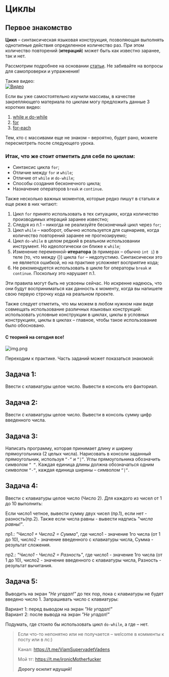 # Циклы

## Первое знакомство

**Цикл** – синтаксическая языковая конструкция, позволяющая выполнять однотипные действия определенное количество раз.
При этом количество повторений (**итераций**) может быть как известно заранее, так и нет.

Рассмотрим подробнее на основании [статьи](https://metanit.com/java/tutorial/2.6.php). Не забивайте на вопросы для
самопроверки и упражнения!

Также видео:  
[![Видео](http://img.youtube.com/vi/wlKQBgJqPRs/0.jpg)](https://www.youtube.com/watch?v=wlKQBgJqPRs)

Если вы уже самостоятельно изучили массивы, в качестве закрепляющего материала по циклам могу предложить данные 3
коротких видео:

1. [while и do-while](https://www.youtube.com/watch?v=Q2DXFrzYWJs&list=PL786bPIlqEjRDXpAKYbzpdTaOYsWyjtCX&index=41)
2. [for](https://www.youtube.com/watch?v=6Vnm9T4NC2k&list=PL786bPIlqEjRDXpAKYbzpdTaOYsWyjtCX&index=42)
3. [for-each](https://www.youtube.com/watch?v=hJtlhIm-BEo&list=PL786bPIlqEjRDXpAKYbzpdTaOYsWyjtCX&index=43)

Тем, кто с массивами еще не знаком – вероятно, будет рано, можете пересмотреть после следующего урока.

### Итак, что же стоит отметить для себя по циклам:

* Синтаксис цикла `for`;
* Отличие между `for` и `while`;
* Отличие от `while` и `do-while`;
* Способы создания бесконечного цикла;
* Назначение операторов `break` и `continue`.

Также несколько важных моментов, которые редко пишут в статьях и еще реже в них читают:

1. Цикл `for` принято использовать в тех ситуациях, когда количество производимых итераций заранее известно;
2. Следуя из п.1 – никогда не реализуйте бесконечный цикл через `for`;
3. Цикл `while` – наоборот, обычно используется для сценариев, когда количество повторений заранее не прогнозируемо;
4. Цикл `do-while` в целом редкий в реальном использовании инструмент. Но идеологически он ближе к `while`;
5. Изменение переменной-**итератора** (в примерах – обычно `int i`) в теле (то, что между {}) цикла `for` – недопустимо.
   Синтаксически это не является ошибкой, но на практике усложняет восприятие кода;
6. Не рекомендуется использовать в цикле for операторы `break` и `continue`. Поскольку это нарушает п.1.

Эти правила могут быть не усвоены сейчас. Но искренне надеюсь, что они будут восприниматься как данность к моменту,
когда вы напишете свою первую строчку кода на реальном проекте.

Также следует отметить, что мы можем в любом нужном нам виде совмещать использование различных языковых конструкций:
использовать условные конструкции в циклах, циклы в условных конструкциях, циклы в циклах – главное, чтобы такое
использование было обосновано.

#### С теорией на сегодня все!

![img.png](../../../commonmedia/defaultFooter.jpg)

Переходим к практике. Часть заданий может показаться знакомой:

## Задача 1:

Ввести с клавиатуры целое число. Вывести в консоль его факториал.

## Задача 2:

Ввести с клавиатуры целое число. Вывести в консоль сумму цифр введенного числа.

## Задача 3:

Написать программу, которая принимает длину и ширину прямоугольника (2 целых числа). Нарисовать в консоли заданный
прямоугольник, используя `“-“` и `“|”`. Углы прямоугольника обозначить символом `“ “`. Каждая единица длины должна
обозначаться одним символом `“-“`, каждая единица ширины – символом `“|“`.

## Задача 4:

Ввести с клавиатуры целое число (Число 2). Для каждого из чисел от 1 до 10 выполнить:

Если число1 четное, вывести сумму двух чисел (пр.1), если нет - разность(пр.2). Также если числа равны - вывести
надпись _"числа равны!"_.

пр1.: _"Число1 + Число2 = Сумма"_, где число1 - значение 1го числа (от 1 до 10), число2 - значение введенного с
клавиатуры числа, Сумма - результат сложения.

пр2.: _"Число1 - Число2 = Разность"_, где число1 - значение 1го числа (от 1 до 10), число2 - значение введенного с
клавиатуры числа, Разность - результат вычитания.

## Задача 5:

Выводить на экран _"Не угадал!"_ до тех пор, пока с клавиатуры не будет введено число 1. Запрашивать число с клавиатуры:

Вариант 1: перед выводом на экран _"Не угадал!"_  
Вариант 2: после вывода на экран _"Не угадал!"_

Подумать, где стоило бы использовать цикл `do-while`, а где – нет.

> Если что-то непонятно или не получается – welcome в комменты к посту или в лс:)
>
> Канал: https://t.me/ViamSupervadetVadens
>
> Мой тг: https://t.me/ironicMotherfucker
>
> **Дорогу осилит идущий!**
